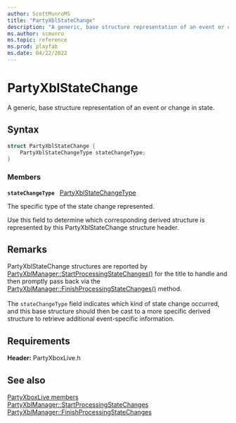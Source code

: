 ```yaml
---
author: ScottMunroMS
title: "PartyXblStateChange"
description: "A generic, base structure representation of an event or change in state."
ms.author: scmunro
ms.topic: reference
ms.prod: playfab
ms.date: 04/22/2022
---
```


# PartyXblStateChange  

A generic, base structure representation of an event or change in state.  

## Syntax  
  
```cpp
struct PartyXblStateChange {  
    PartyXblStateChangeType stateChangeType;  
}  
```
  
### Members  
  
**`stateChangeType`** &nbsp; [PartyXblStateChangeType](../enums/partyxblstatechangetype.md)  
  
The specific type of the state change represented.
  
Use this field to determine which corresponding derived structure is represented by this PartyXblStateChange structure header.
  
## Remarks  
  
PartyXblStateChange structures are reported by [PartyXblManager::StartProcessingStateChanges()](../classes/PartyXblManager/methods/partyxblmanager_startprocessingstatechanges.md) for the title to handle and then promptly pass back via the [PartyXblManager::FinishProcessingStateChanges()](../classes/PartyXblManager/methods/partyxblmanager_finishprocessingstatechanges.md) method. <br /><br /> The ```stateChangeType``` field indicates which kind of state change occurred, and this base structure should then be cast to a more specific derived structure to retrieve additional event-specific information.
  
## Requirements  
  
**Header:** PartyXboxLive.h
  
## See also  
[PartyXboxLive members](../partyxboxlive_members.md)  
[PartyXblManager::StartProcessingStateChanges](../classes/PartyXblManager/methods/partyxblmanager_startprocessingstatechanges.md)  
[PartyXblManager::FinishProcessingStateChanges](../classes/PartyXblManager/methods/partyxblmanager_finishprocessingstatechanges.md)
  
  
